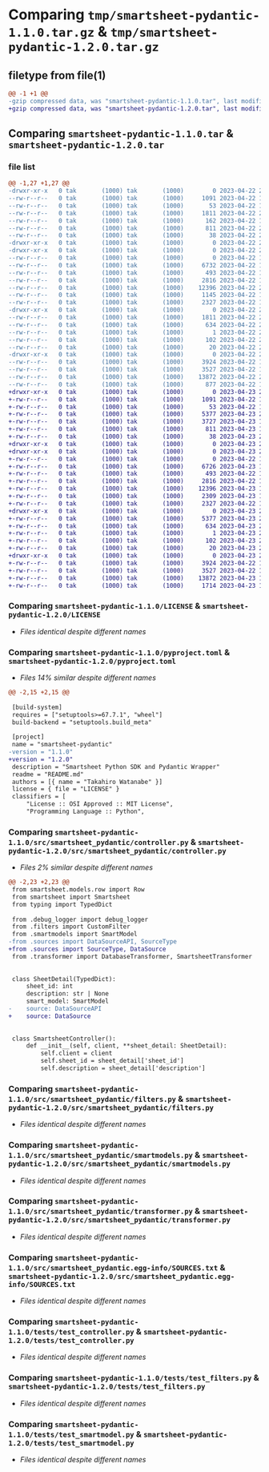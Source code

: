 # Comparing `tmp/smartsheet-pydantic-1.1.0.tar.gz` & `tmp/smartsheet-pydantic-1.2.0.tar.gz`

## filetype from file(1)

```diff
@@ -1 +1 @@
-gzip compressed data, was "smartsheet-pydantic-1.1.0.tar", last modified: Sat Apr 22 21:38:20 2023, max compression
+gzip compressed data, was "smartsheet-pydantic-1.2.0.tar", last modified: Sun Apr 23 20:34:48 2023, max compression
```

## Comparing `smartsheet-pydantic-1.1.0.tar` & `smartsheet-pydantic-1.2.0.tar`

### file list

```diff
@@ -1,27 +1,27 @@
-drwxr-xr-x   0 tak       (1000) tak       (1000)        0 2023-04-22 21:38:20.593078 smartsheet-pydantic-1.1.0/
--rw-r--r--   0 tak       (1000) tak       (1000)     1091 2023-04-22 15:28:56.000000 smartsheet-pydantic-1.1.0/LICENSE
--rw-r--r--   0 tak       (1000) tak       (1000)       53 2023-04-22 15:28:20.000000 smartsheet-pydantic-1.1.0/MANIFEST.in
--rw-r--r--   0 tak       (1000) tak       (1000)     1811 2023-04-22 21:38:20.593078 smartsheet-pydantic-1.1.0/PKG-INFO
--rw-r--r--   0 tak       (1000) tak       (1000)      162 2023-04-22 14:53:39.000000 smartsheet-pydantic-1.1.0/README.md
--rw-r--r--   0 tak       (1000) tak       (1000)      811 2023-04-22 21:38:07.000000 smartsheet-pydantic-1.1.0/pyproject.toml
--rw-r--r--   0 tak       (1000) tak       (1000)       38 2023-04-22 21:38:20.593078 smartsheet-pydantic-1.1.0/setup.cfg
-drwxr-xr-x   0 tak       (1000) tak       (1000)        0 2023-04-22 21:38:20.583078 smartsheet-pydantic-1.1.0/src/
-drwxr-xr-x   0 tak       (1000) tak       (1000)        0 2023-04-22 21:38:20.583078 smartsheet-pydantic-1.1.0/src/smartsheet_pydantic/
--rw-r--r--   0 tak       (1000) tak       (1000)        0 2023-04-22 14:53:46.000000 smartsheet-pydantic-1.1.0/src/smartsheet_pydantic/__init__.py
--rw-r--r--   0 tak       (1000) tak       (1000)     6732 2023-04-22 16:41:51.000000 smartsheet-pydantic-1.1.0/src/smartsheet_pydantic/controller.py
--rw-r--r--   0 tak       (1000) tak       (1000)      493 2023-04-22 14:53:20.000000 smartsheet-pydantic-1.1.0/src/smartsheet_pydantic/debug_logger.py
--rw-r--r--   0 tak       (1000) tak       (1000)     2816 2023-04-22 15:44:48.000000 smartsheet-pydantic-1.1.0/src/smartsheet_pydantic/filters.py
--rw-r--r--   0 tak       (1000) tak       (1000)    12396 2023-04-22 21:35:20.000000 smartsheet-pydantic-1.1.0/src/smartsheet_pydantic/smartmodels.py
--rw-r--r--   0 tak       (1000) tak       (1000)     1145 2023-04-22 15:43:35.000000 smartsheet-pydantic-1.1.0/src/smartsheet_pydantic/sources.py
--rw-r--r--   0 tak       (1000) tak       (1000)     2327 2023-04-22 15:45:13.000000 smartsheet-pydantic-1.1.0/src/smartsheet_pydantic/transformer.py
-drwxr-xr-x   0 tak       (1000) tak       (1000)        0 2023-04-22 21:38:20.593078 smartsheet-pydantic-1.1.0/src/smartsheet_pydantic.egg-info/
--rw-r--r--   0 tak       (1000) tak       (1000)     1811 2023-04-22 21:38:20.000000 smartsheet-pydantic-1.1.0/src/smartsheet_pydantic.egg-info/PKG-INFO
--rw-r--r--   0 tak       (1000) tak       (1000)      634 2023-04-22 21:38:20.000000 smartsheet-pydantic-1.1.0/src/smartsheet_pydantic.egg-info/SOURCES.txt
--rw-r--r--   0 tak       (1000) tak       (1000)        1 2023-04-22 21:38:20.000000 smartsheet-pydantic-1.1.0/src/smartsheet_pydantic.egg-info/dependency_links.txt
--rw-r--r--   0 tak       (1000) tak       (1000)      102 2023-04-22 21:38:20.000000 smartsheet-pydantic-1.1.0/src/smartsheet_pydantic.egg-info/requires.txt
--rw-r--r--   0 tak       (1000) tak       (1000)       20 2023-04-22 21:38:20.000000 smartsheet-pydantic-1.1.0/src/smartsheet_pydantic.egg-info/top_level.txt
-drwxr-xr-x   0 tak       (1000) tak       (1000)        0 2023-04-22 21:38:20.593078 smartsheet-pydantic-1.1.0/tests/
--rw-r--r--   0 tak       (1000) tak       (1000)     3924 2023-04-22 16:43:42.000000 smartsheet-pydantic-1.1.0/tests/test_controller.py
--rw-r--r--   0 tak       (1000) tak       (1000)     3527 2023-04-22 16:01:06.000000 smartsheet-pydantic-1.1.0/tests/test_filters.py
--rw-r--r--   0 tak       (1000) tak       (1000)    13872 2023-04-22 21:13:24.000000 smartsheet-pydantic-1.1.0/tests/test_smartmodel.py
--rw-r--r--   0 tak       (1000) tak       (1000)      877 2023-04-22 16:06:21.000000 smartsheet-pydantic-1.1.0/tests/test_sources.py
+drwxr-xr-x   0 tak       (1000) tak       (1000)        0 2023-04-23 20:34:48.595972 smartsheet-pydantic-1.2.0/
+-rw-r--r--   0 tak       (1000) tak       (1000)     1091 2023-04-22 15:28:56.000000 smartsheet-pydantic-1.2.0/LICENSE
+-rw-r--r--   0 tak       (1000) tak       (1000)       53 2023-04-22 15:28:20.000000 smartsheet-pydantic-1.2.0/MANIFEST.in
+-rw-r--r--   0 tak       (1000) tak       (1000)     5377 2023-04-23 20:34:48.595972 smartsheet-pydantic-1.2.0/PKG-INFO
+-rw-r--r--   0 tak       (1000) tak       (1000)     3727 2023-04-23 17:19:09.000000 smartsheet-pydantic-1.2.0/README.md
+-rw-r--r--   0 tak       (1000) tak       (1000)      811 2023-04-23 16:37:59.000000 smartsheet-pydantic-1.2.0/pyproject.toml
+-rw-r--r--   0 tak       (1000) tak       (1000)       38 2023-04-23 20:34:48.595972 smartsheet-pydantic-1.2.0/setup.cfg
+drwxr-xr-x   0 tak       (1000) tak       (1000)        0 2023-04-23 20:34:48.595972 smartsheet-pydantic-1.2.0/src/
+drwxr-xr-x   0 tak       (1000) tak       (1000)        0 2023-04-23 20:34:48.595972 smartsheet-pydantic-1.2.0/src/smartsheet_pydantic/
+-rw-r--r--   0 tak       (1000) tak       (1000)        0 2023-04-22 14:53:46.000000 smartsheet-pydantic-1.2.0/src/smartsheet_pydantic/__init__.py
+-rw-r--r--   0 tak       (1000) tak       (1000)     6726 2023-04-23 16:37:59.000000 smartsheet-pydantic-1.2.0/src/smartsheet_pydantic/controller.py
+-rw-r--r--   0 tak       (1000) tak       (1000)      493 2023-04-22 14:53:20.000000 smartsheet-pydantic-1.2.0/src/smartsheet_pydantic/debug_logger.py
+-rw-r--r--   0 tak       (1000) tak       (1000)     2816 2023-04-22 15:44:48.000000 smartsheet-pydantic-1.2.0/src/smartsheet_pydantic/filters.py
+-rw-r--r--   0 tak       (1000) tak       (1000)    12396 2023-04-23 15:11:22.000000 smartsheet-pydantic-1.2.0/src/smartsheet_pydantic/smartmodels.py
+-rw-r--r--   0 tak       (1000) tak       (1000)     2309 2023-04-23 16:37:59.000000 smartsheet-pydantic-1.2.0/src/smartsheet_pydantic/sources.py
+-rw-r--r--   0 tak       (1000) tak       (1000)     2327 2023-04-22 15:45:13.000000 smartsheet-pydantic-1.2.0/src/smartsheet_pydantic/transformer.py
+drwxr-xr-x   0 tak       (1000) tak       (1000)        0 2023-04-23 20:34:48.595972 smartsheet-pydantic-1.2.0/src/smartsheet_pydantic.egg-info/
+-rw-r--r--   0 tak       (1000) tak       (1000)     5377 2023-04-23 20:34:48.000000 smartsheet-pydantic-1.2.0/src/smartsheet_pydantic.egg-info/PKG-INFO
+-rw-r--r--   0 tak       (1000) tak       (1000)      634 2023-04-23 20:34:48.000000 smartsheet-pydantic-1.2.0/src/smartsheet_pydantic.egg-info/SOURCES.txt
+-rw-r--r--   0 tak       (1000) tak       (1000)        1 2023-04-23 20:34:48.000000 smartsheet-pydantic-1.2.0/src/smartsheet_pydantic.egg-info/dependency_links.txt
+-rw-r--r--   0 tak       (1000) tak       (1000)      102 2023-04-23 20:34:48.000000 smartsheet-pydantic-1.2.0/src/smartsheet_pydantic.egg-info/requires.txt
+-rw-r--r--   0 tak       (1000) tak       (1000)       20 2023-04-23 20:34:48.000000 smartsheet-pydantic-1.2.0/src/smartsheet_pydantic.egg-info/top_level.txt
+drwxr-xr-x   0 tak       (1000) tak       (1000)        0 2023-04-23 20:34:48.595972 smartsheet-pydantic-1.2.0/tests/
+-rw-r--r--   0 tak       (1000) tak       (1000)     3924 2023-04-22 16:43:42.000000 smartsheet-pydantic-1.2.0/tests/test_controller.py
+-rw-r--r--   0 tak       (1000) tak       (1000)     3527 2023-04-22 16:01:06.000000 smartsheet-pydantic-1.2.0/tests/test_filters.py
+-rw-r--r--   0 tak       (1000) tak       (1000)    13872 2023-04-23 15:11:22.000000 smartsheet-pydantic-1.2.0/tests/test_smartmodel.py
+-rw-r--r--   0 tak       (1000) tak       (1000)     1714 2023-04-23 16:37:59.000000 smartsheet-pydantic-1.2.0/tests/test_sources.py
```

### Comparing `smartsheet-pydantic-1.1.0/LICENSE` & `smartsheet-pydantic-1.2.0/LICENSE`

 * *Files identical despite different names*

### Comparing `smartsheet-pydantic-1.1.0/pyproject.toml` & `smartsheet-pydantic-1.2.0/pyproject.toml`

 * *Files 14% similar despite different names*

```diff
@@ -2,15 +2,15 @@
 
 [build-system]
 requires = ["setuptools>=67.7.1", "wheel"]
 build-backend = "setuptools.build_meta"
 
 [project]
 name = "smartsheet-pydantic"
-version = "1.1.0"
+version = "1.2.0"
 description = "Smartsheet Python SDK and Pydantic Wrapper"
 readme = "README.md"
 authors = [{ name = "Takahiro Watanabe" }]
 license = { file = "LICENSE" }
 classifiers = [
     "License :: OSI Approved :: MIT License",
     "Programming Language :: Python",
```

### Comparing `smartsheet-pydantic-1.1.0/src/smartsheet_pydantic/controller.py` & `smartsheet-pydantic-1.2.0/src/smartsheet_pydantic/controller.py`

 * *Files 2% similar despite different names*

```diff
@@ -2,23 +2,23 @@
 from smartsheet.models.row import Row
 from smartsheet import Smartsheet
 from typing import TypedDict
 
 from .debug_logger import debug_logger
 from .filters import CustomFilter
 from .smartmodels import SmartModel
-from .sources import DataSourceAPI, SourceType
+from .sources import SourceType, DataSource
 from .transformer import DatabaseTransformer, SmartsheetTransformer
 
 
 class SheetDetail(TypedDict):
     sheet_id: int
     description: str | None
     smart_model: SmartModel
-    source: DataSourceAPI
+    source: DataSource
 
 
 class SmartsheetController():
     def __init__(self, client, **sheet_detail: SheetDetail):
         self.client = client
         self.sheet_id = sheet_detail['sheet_id']
         self.description = sheet_detail['description']
```

### Comparing `smartsheet-pydantic-1.1.0/src/smartsheet_pydantic/filters.py` & `smartsheet-pydantic-1.2.0/src/smartsheet_pydantic/filters.py`

 * *Files identical despite different names*

### Comparing `smartsheet-pydantic-1.1.0/src/smartsheet_pydantic/smartmodels.py` & `smartsheet-pydantic-1.2.0/src/smartsheet_pydantic/smartmodels.py`

 * *Files identical despite different names*

### Comparing `smartsheet-pydantic-1.1.0/src/smartsheet_pydantic/transformer.py` & `smartsheet-pydantic-1.2.0/src/smartsheet_pydantic/transformer.py`

 * *Files identical despite different names*

### Comparing `smartsheet-pydantic-1.1.0/src/smartsheet_pydantic.egg-info/SOURCES.txt` & `smartsheet-pydantic-1.2.0/src/smartsheet_pydantic.egg-info/SOURCES.txt`

 * *Files identical despite different names*

### Comparing `smartsheet-pydantic-1.1.0/tests/test_controller.py` & `smartsheet-pydantic-1.2.0/tests/test_controller.py`

 * *Files identical despite different names*

### Comparing `smartsheet-pydantic-1.1.0/tests/test_filters.py` & `smartsheet-pydantic-1.2.0/tests/test_filters.py`

 * *Files identical despite different names*

### Comparing `smartsheet-pydantic-1.1.0/tests/test_smartmodel.py` & `smartsheet-pydantic-1.2.0/tests/test_smartmodel.py`

 * *Files identical despite different names*

